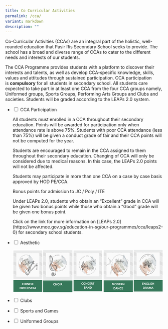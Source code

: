 ```yaml
---
title: Co Curricular Activities
permalink: /cca/
variant: markdown
description: ""
---
```

Co-Curricular Activities (CCAs) are an integral part of the holistic, well-rounded education that Pasir Ris Secondary School seeks to provide. The school has a broad and diverse range of CCAs to cater to the different needs and interests of our students.

The CCA Programme provides students with a platform to discover their interests and talents, as well as develop CCA-specific knowledge, skills, values and attitudes through sustained participation. CCA participation is&nbsp;**compulsory**&nbsp;for all students in secondary school. All students care expected to take part in at least one CCA from the four CCA groups namely, Uniformed groups, Sports Groups, Performing Arts Groups and Clubs and societies. Students will be graded according to the LEAPs 2.0 system.

<ul class="jekyllcodex_accordion">
  
<li><input type="checkbox" id="accordion1">  
<label for="accordion1">CCA Participation</label><div>  
  <p>All students must enrolled in a CCA throughout their secondary education. Points will be awarded for participation only when attendance rate is above 75%. Students with poor CCA attendance (less than 75%) will be given a conduct grade of fair and their CCA points will not be computed for the year.</p>
  <p>Students are encouraged to remain in the CCA assigned to them throughout their secondary education. Changing of CCA will only be considered due to medical reasons. In this case, the LEAPs 2.0 points will not be affected.</p>
	<p>Students may participate in more than one CCA on a case by case basis approved by HOD PE/CCA.</p>

<p>Bonus points for admission to JC / Poly / ITE</p>

<p>Under LEAPs 2.0, students who obtain an “Excellent” grade in CCA will be given two bonus points while those who obtain a “Good” grade will be given one bonus point.</p>

<p>Click on the link for more information on&nbsp;[LEAPs 2.0](https://www.moe.gov.sg/education-in-sg/our-programmes/cca/leaps2-0)&nbsp;for secondary school students.</p>  
</div></li>  
  
<li><input type="checkbox" id="accordion2">  
<label for="accordion2">Aesthetic</label><div>  
<p>
	
[<img src="/images/ChineseOrchestra.png" style="width:20%;float:left">](/cca/Aesthetic/Chinese-Orchestra/)
		 
[<img src="/images/Choir.png" style="width:20%;float:left">](/cca/Aesthetic/Choir/)
		 
[<img src="/images/ConcertBand.png" style="width:20%;float:left">](/cca/Aesthetic/Concert-Band/)
		 
[<img src="/images/ModernDance.png" style="width:20%;float:left">](/cca/Aesthetic/Modern-Dance/)
		 
[<img src="/images/EnglishDrama.png" style="width:20%">](/cca/Aesthetic/English-Drama/)
</p>  
</div></li>  	
<li><input type="checkbox" id="accordion3">  
<label for="accordion3">Clubs</label><div>  
<p>
</p>  
</div></li>  
  
<li><input type="checkbox" id="accordion4">  
<label for="accordion4">Sports and Games</label><div>  
<p>
</p>  
</div></li>  

<li><input type="checkbox" id="accordion5">  
<label for="accordion5">Uniformed Groups</label><div>  
<p></p>  
</div></li>
</ul>